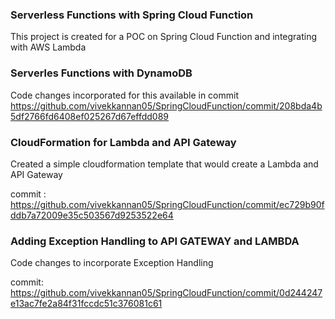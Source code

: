 ### Serverless Functions with Spring Cloud Function

This project is created for a POC on Spring Cloud Function and integrating with AWS Lambda

### Serverles Functions with DynamoDB

Code changes incorporated for this available in commit https://github.com/vivekkannan05/SpringCloudFunction/commit/208bda4b5df2766fd6408ef025267d67effdd089

### CloudFormation for Lambda and API Gateway

Created a simple cloudformation template that would create a Lambda and API Gateway

commit : https://github.com/vivekkannan05/SpringCloudFunction/commit/ec729b90fddb7a72009e35c503567d9253522e64


### Adding Exception Handling to API GATEWAY and LAMBDA

Code changes to incorporate Exception Handling

commit: https://github.com/vivekkannan05/SpringCloudFunction/commit/0d244247e13ac7fe2a84f31fccdc51c376081c61
